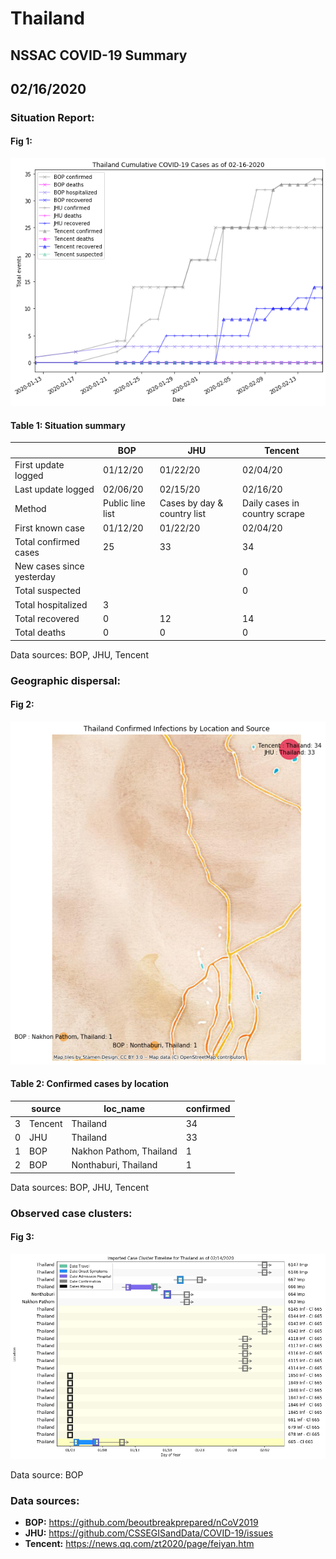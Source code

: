 # Thailand
## NSSAC COVID-19 Summary
## 02/16/2020



### Situation Report:
#### Fig 1:
![Thailand cases](../merged_histories/Thailand_merged_histories.png)

#### Table 1: Situation summary

|                           | BOP              | JHU                         | Tencent                       |
|---------------------------|------------------|-----------------------------|-------------------------------|
| First update logged       | 01/12/20         | 01/22/20                    | 02/04/20                      |
| Last update logged        | 02/06/20         | 02/15/20                    | 02/16/20                      |
| Method                    | Public line list | Cases by day & country list | Daily cases in country scrape |
| First known case          | 01/12/20         | 01/22/20                    | 02/04/20                      |
| Total confirmed cases     | 25               | 33                          | 34                            |
| New cases since yesterday |                  |                             | 0                             |
| Total suspected           |                  |                             | 0                             |
| Total hospitalized        | 3                |                             |                               |
| Total recovered           | 0                | 12                          | 14                            |
| Total deaths              | 0                | 0                           | 0                             |
Data sources: BOP, JHU, Tencent


### Geographic dispersal:
#### Fig 2:
![Thailand mapped](../case_locs/Thailand_case_locs.png)

#### Table 2: Confirmed cases by location

|    | source   | loc_name                |   confirmed |
|----|----------|-------------------------|-------------|
|  3 | Tencent  | Thailand                |          34 |
|  0 | JHU      | Thailand                |          33 |
|  1 | BOP      | Nakhon Pathom, Thailand |           1 |
|  2 | BOP      | Nonthaburi, Thailand    |           1 |

Data sources: BOP, JHU, Tencent


### Observed case clusters:
#### Fig 3:
![Thailand cases](../cluster_analysis/Thailand_imported_cases.png)



Data source: BOP


### Data sources:
* **BOP:** https://github.com/beoutbreakprepared/nCoV2019
* **JHU:** https://github.com/CSSEGISandData/COVID-19/issues
* **Tencent:** https://news.qq.com/zt2020/page/feiyan.htm